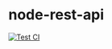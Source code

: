 # node-rest-api

[![Test CI](https://github.com/Sam-2019/node-rest-api/actions/workflows/test-ci.yml/badge.svg)](https://github.com/Sam-2019/node-rest-api/actions/workflows/test-ci.yml)